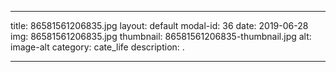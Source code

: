 
---
title: 86581561206835.jpg
layout: default
modal-id: 36
date: 2019-06-28
img: 86581561206835.jpg
thumbnail: 86581561206835-thumbnail.jpg
alt: image-alt
category: cate_life
description: .

---
